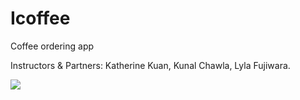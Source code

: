 # Icoffee
Coffee ordering app

Instructors & Partners:
Katherine Kuan,
Kunal Chawla,
Lyla Fujiwara.

<img src="http://i.imgur.com/xlTlxOC.png"/>
